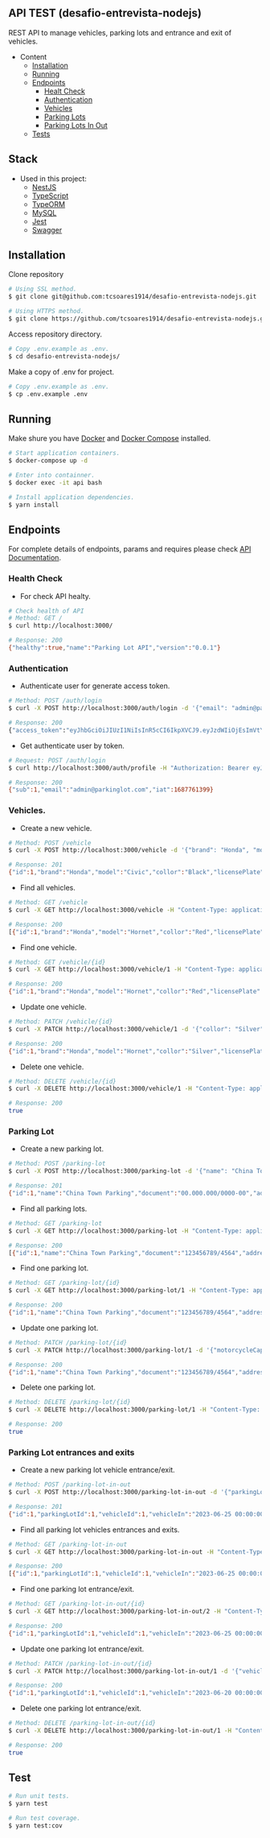 ## API TEST (desafio-entrevista-nodejs)

REST API to manage vehicles, parking lots and entrance and exit of vehicles.


<!-- TOC depthFrom:1 depthTo:6 withLinks:1 updateOnSave:1 orderedList:0 -->

- Content
    - [Installation](#installation)
    - [Running](#running)
    - [Endpoints](#endpoints)
        - [Healt Check](#health-check)
        - [Authentication](#authentication)
        - [Vehicles](#vehicles)
        - [Parking Lots](#parking-lot)
        - [Parking Lots In Out](#parking-lot-in-out)
    - [Tests](#tests)

<!-- /TOC -->

<!-- TOC depthFrom:1 depthTo:6 withLinks:1 updateOnSave:1 orderedList:0 -->
## Stack <a name="stack"></a>
- Used in this project:
  - [NestJS](https://github.com/nestjs/nest)
  - [TypeScript](https://github.com/nestjs/nest)
  - [TypeORM](https://typeorm.io/)
  - [MySQL](https://www.mysql.com/)
  - [Jest](https://jestjs.io/)
  - [Swagger](https://swagger.io/)

<!-- /TOC -->

## Installation <a name="installation"></a>

Clone repository

```bash
# Using SSL method.
$ git clone git@github.com:tcsoares1914/desafio-entrevista-nodejs.git

# Using HTTPS method.
$ git clone https://github.com/tcsoares1914/desafio-entrevista-nodejs.git
```

Access repository directory.

```bash
# Copy .env.example as .env.
$ cd desafio-entrevista-nodejs/
```

Make a copy of .env for project.

```bash
# Copy .env.example as .env.
$ cp .env.example .env
```

## Running <a name="running"></a>

Make shure you have [Docker](https://docs.docker.com/engine/install/) and [Docker Compose](https://docs.docker.com/compose/install/) installed.

```bash
# Start application containers.
$ docker-compose up -d
```

```bash
# Enter into containner.
$ docker exec -it api bash

# Install application dependencies.
$ yarn install
```

## Endpoints <a name="endpoints"></a>

For complete details of endpoints, params and requires please check [API Documentation](http://localhost:3000/swagger).

### Health Check <a name="health-check"></a>

* For check API healty.

```bash
# Check health of API
# Method: GET /
$ curl http://localhost:3000/

# Response: 200
{"healthy":true,"name":"Parking Lot API","version":"0.0.1"}
```

### Authentication <a name="authentication"></a>

* Authenticate user for generate access token.

```bash
# Method: POST /auth/login
$ curl -X POST http://localhost:3000/auth/login -d '{"email": "admin@parkinglot.com", "password": "password"}' -H "Content-Type: application/json"

# Response: 200
{"access_token":"eyJhbGciOiJIUzI1NiIsInR5cCI6IkpXVCJ9.eyJzdWIiOjEsImVtYWlsIjoiYWRtaW5AcGFya2luZ2xvdC5jb20iLCJpYXQiOjE2ODc3NjEzOTl9.my4MLXefPrCHYhkjGEtIcpcyKzbgKoEEk3UJ9vu5_UM"}
```

* Get authenticate user by token.

```bash
# Request: POST /auth/login
$ curl http://localhost:3000/auth/profile -H "Authorization: Bearer eyJhbGciOiJIUzI1NiIsInR5cCI6IkpXVCJ9.eyJzdWIiOjEsImVtYWlsIjoiYWRtaW5AcGFya2luZ2xvdC5jb20iLCJpYXQiOjE2ODc3NjEzOTl9.my4MLXefPrCHYhkjGEtIcpcyKzbgKoEEk3UJ9vu5_UM"

# Response: 200
{"sub":1,"email":"admin@parkinglot.com","iat":1687761399}
```

### Vehicles. <a name="vehicles"></a>

* Create a new vehicle.

```bash
# Method: POST /vehicle
$ curl -X POST http://localhost:3000/vehicle -d '{"brand": "Honda", "model": "Civic", "collor": "Black", "licensePlate": "AAA 0000", "type": "Car"}' -H "Content-Type: application/json" -H "Authorization: Bearer eyJhbGciOiJIUzI1NiIsInR5cCI6IkpXVCJ9.eyJzdWIiOjEsImVtYWlsIjoiYWRtaW5AcGFya2luZ2xvdC5jb20iLCJpYXQiOjE2ODc3NjEzOTl9.my4MLXefPrCHYhkjGEtIcpcyKzbgKoEEk3UJ9vu5_UM"

# Response: 201
{"id":1,"brand":"Honda","model":"Civic","collor":"Black","licensePlate":"AAA 0000","type":"Car","createdAt":"2023-06-26T06:53:25.392Z","updatedAt":"2023-06-26T06:53:25.392Z"}
```

* Find all vehicles.

```bash
# Method: GET /vehicle
$ curl -X GET http://localhost:3000/vehicle -H "Content-Type: application/json" -H "Authorization: Bearer eyJhbGciOiJIUzI1NiIsInR5cCI6IkpXVCJ9.eyJzdWIiOjEsImVtYWlsIjoiYWRtaW5AcGFya2luZ2xvdC5jb20iLCJpYXQiOjE2ODc3NjEzOTl9.my4MLXefPrCHYhkjGEtIcpcyKzbgKoEEk3UJ9vu5_UM"

# Response: 200
[{"id":1,"brand":"Honda","model":"Hornet","collor":"Red","licensePlate":"CCC 1212","type":"Motorcycle","createdAt":"2023-06-26T04:44:57.155Z","updatedAt":"2023-06-26T04:44:57.155Z"}]
```

* Find one vehicle.

```bash
# Method: GET /vehicle/{id}
$ curl -X GET http://localhost:3000/vehicle/1 -H "Content-Type: application/json" -H "Authorization: Bearer eyJhbGciOiJIUzI1NiIsInR5cCI6IkpXVCJ9.eyJzdWIiOjEsImVtYWlsIjoiYWRtaW5AcGFya2luZ2xvdC5jb20iLCJpYXQiOjE2ODc3NjEzOTl9.my4MLXefPrCHYhkjGEtIcpcyKzbgKoEEk3UJ9vu5_UM"

# Response: 200
{"id":1,"brand":"Honda","model":"Hornet","collor":"Red","licensePlate":"CCC 1212","type":"Motorcycle","createdAt":"2023-06-26T04:44:57.155Z","updatedAt":"2023-06-26T04:44:57.155Z"}
```

* Update one vehicle.

```bash
# Method: PATCH /vehicle/{id}
$ curl -X PATCH http://localhost:3000/vehicle/1 -d '{"collor": "Silver"}' -H "Content-Type: application/json" -H "Authorization: Bearer eyJhbGciOiJIUzI1NiIsInR5cCI6IkpXVCJ9.eyJzdWIiOjEsImVtYWlsIjoiYWRtaW5AcGFya2luZ2xvdC5jb20iLCJpYXQiOjE2ODc3NjEzOTl9.my4MLXefPrCHYhkjGEtIcpcyKzbgKoEEk3UJ9vu5_UM"

# Response: 200
{"id":1,"brand":"Honda","model":"Hornet","collor":"Silver","licensePlate":"CCC 1212","type":"Motorcycle","createdAt":"2023-06-26T04:44:57.155Z","updatedAt":"2023-06-26T04:44:57.155Z"}
```

* Delete one vehicle.

```bash
# Method: DELETE /vehicle/{id}
$ curl -X DELETE http://localhost:3000/vehicle/1 -H "Content-Type: application/json" -H "Authorization: Bearer eyJhbGciOiJIUzI1NiIsInR5cCI6IkpXVCJ9.eyJzdWIiOjEsImVtYWlsIjoiYWRtaW5AcGFya2luZ2xvdC5jb20iLCJpYXQiOjE2ODc3NjEzOTl9.my4MLXefPrCHYhkjGEtIcpcyKzbgKoEEk3UJ9vu5_UM"

# Response: 200
true
```

### Parking Lot <a name="parking-lot"></a>

* Create a new parking lot.

```bash
# Method: POST /parking-lot
$ curl -X POST http://localhost:3000/parking-lot -d '{"name": "China Town Parking", "document": "00.000.000/0000-00", "address": "Rua das Casas, 42, Centro - Rio de Janeiro", "phone": "2190009090", "motorcycleCapacity": 10, "carCapacity": 20}' -H "Content-Type: application/json" -H "Authorization: Bearer eyJhbGciOiJIUzI1NiIsInR5cCI6IkpXVCJ9.eyJzdWIiOjEsImVtYWlsIjoiYWRtaW5AcGFya2luZ2xvdC5jb20iLCJpYXQiOjE2ODc3NjEzOTl9.my4MLXefPrCHYhkjGEtIcpcyKzbgKoEEk3UJ9vu5_UM"

# Response: 201
{"id":1,"name":"China Town Parking","document":"00.000.000/0000-00","address":"Rua das Casas, 42, Centro - Rio de Janeiro","phone":"2190009090","motorcycleCapacity":10,"carCapacity":20,"createdAt":"2023-06-26T07:16:15.767Z","updatedAt":"2023-06-26T07:16:15.767Z"}
```

* Find all parking lots.

```bash
# Method: GET /parking-lot
$ curl -X GET http://localhost:3000/parking-lot -H "Content-Type: application/json" -H "Authorization: Bearer eyJhbGciOiJIUzI1NiIsInR5cCI6IkpXVCJ9.eyJzdWIiOjEsImVtYWlsIjoiYWRtaW5AcGFya2luZ2xvdC5jb20iLCJpYXQiOjE2ODc3NjEzOTl9.my4MLXefPrCHYhkjGEtIcpcyKzbgKoEEk3UJ9vu5_UM"

# Response: 200
[{"id":1,"name":"China Town Parking","document":"123456789/4564","address":"Endereco","phone":"11989898989","motorcycleCapacity":15,"carCapacity":10,"createdAt":"2023-06-26T05:25:31.417Z","updatedAt":"2023-06-26T05:25:31.417Z"}]
```

* Find one parking lot.

```bash
# Method: GET /parking-lot/{id}
$ curl -X GET http://localhost:3000/parking-lot/1 -H "Content-Type: application/json" -H "Authorization: Bearer eyJhbGciOiJIUzI1NiIsInR5cCI6IkpXVCJ9.eyJzdWIiOjEsImVtYWlsIjoiYWRtaW5AcGFya2luZ2xvdC5jb20iLCJpYXQiOjE2ODc3NjEzOTl9.my4MLXefPrCHYhkjGEtIcpcyKzbgKoEEk3UJ9vu5_UM"

# Response: 200
{"id":1,"name":"China Town Parking","document":"123456789/4564","address":"Endereco","phone":"11989898989","motorcycleCapacity":15,"carCapacity":10,"createdAt":"2023-06-26T05:25:31.417Z","updatedAt":"2023-06-26T05:25:31.417Z"}
```

* Update one parking lot.

```bash
# Method: PATCH /parking-lot/{id}
$ curl -X PATCH http://localhost:3000/parking-lot/1 -d '{"motorcycleCapacity": 15, "carCapacity": 25}' -H "Content-Type: application/json" -H "Authorization: Bearer eyJhbGciOiJIUzI1NiIsInR5cCI6IkpXVCJ9.eyJzdWIiOjEsImVtYWlsIjoiYWRtaW5AcGFya2luZ2xvdC5jb20iLCJpYXQiOjE2ODc3NjEzOTl9.my4MLXefPrCHYhkjGEtIcpcyKzbgKoEEk3UJ9vu5_UM"

# Response: 200
{"id":1,"name":"China Town Parking","document":"123456789/4564","address":"Endereco","phone":"11989898989","motorcycleCapacity":15,"carCapacity":25,"createdAt":"2023-06-26T05:25:31.417Z","updatedAt":"2023-06-26T05:25:31.417Z"}
```

* Delete one parking lot.

```bash
# Method: DELETE /parking-lot/{id}
$ curl -X DELETE http://localhost:3000/parking-lot/1 -H "Content-Type: application/json" -H "Authorization: Bearer eyJhbGciOiJIUzI1NiIsInR5cCI6IkpXVCJ9.eyJzdWIiOjEsImVtYWlsIjoiYWRtaW5AcGFya2luZ2xvdC5jb20iLCJpYXQiOjE2ODc3NjEzOTl9.my4MLXefPrCHYhkjGEtIcpcyKzbgKoEEk3UJ9vu5_UM"

# Response: 200
true
```

### Parking Lot entrances and exits <a name="parking-lot-in-out"></a>

* Create a new parking lot vehicle entrance/exit.

```bash
# Method: POST /parking-lot-in-out
$ curl -X POST http://localhost:3000/parking-lot-in-out -d '{"parkingLotId": 1, "vehicleId": 1, "vehicleIn": "2023-06-25 00:00:00"}' -H "Content-Type: application/json" -H "Authorization: Bearer eyJhbGciOiJIUzI1NiIsInR5cCI6IkpXVCJ9.eyJzdWIiOjEsImVtYWlsIjoiYWRtaW5AcGFya2luZ2xvdC5jb20iLCJpYXQiOjE2ODc3NjEzOTl9.my4MLXefPrCHYhkjGEtIcpcyKzbgKoEEk3UJ9vu5_UM"

# Response: 201
{"id":1,"parkingLotId":1,"vehicleId":1,"vehicleIn":"2023-06-25 00:00:00","vehicleOut":null,"createdAt":"2023-06-26T07:31:07.358Z","updatedAt":"2023-06-26T07:31:07.358Z"}
```

* Find all parking lot vehicles entrances and exits.

```bash
# Method: GET /parking-lot-in-out
$ curl -X GET http://localhost:3000/parking-lot-in-out -H "Content-Type: application/json" -H "Authorization: Bearer eyJhbGciOiJIUzI1NiIsInR5cCI6IkpXVCJ9.eyJzdWIiOjEsImVtYWlsIjoiYWRtaW5AcGFya2luZ2xvdC5jb20iLCJpYXQiOjE2ODc3NjEzOTl9.my4MLXefPrCHYhkjGEtIcpcyKzbgKoEEk3UJ9vu5_UM"

# Response: 200
[{"id":1,"parkingLotId":1,"vehicleId":1,"vehicleIn":"2023-06-25 00:00:00","vehicleOut":null,"createdAt":"2023-06-26T07:31:07.358Z","updatedAt":"2023-06-26T07:31:07.358Z"}]
```

* Find one parking lot entrance/exit.

```bash
# Method: GET /parking-lot-in-out/{id}
$ curl -X GET http://localhost:3000/parking-lot-in-out/2 -H "Content-Type: application/json" -H "Authorization: Bearer eyJhbGciOiJIUzI1NiIsInR5cCI6IkpXVCJ9.eyJzdWIiOjEsImVtYWlsIjoiYWRtaW5AcGFya2luZ2xvdC5jb20iLCJpYXQiOjE2ODc3NjEzOTl9.my4MLXefPrCHYhkjGEtIcpcyKzbgKoEEk3UJ9vu5_UM"

# Response: 200
{"id":1,"parkingLotId":1,"vehicleId":1,"vehicleIn":"2023-06-25 00:00:00","vehicleOut":null,"createdAt":"2023-06-26T07:31:07.358Z","updatedAt":"2023-06-26T07:31:07.358Z"}
```

* Update one parking lot entrance/exit.

```bash
# Method: PATCH /parking-lot-in-out/{id}
$ curl -X PATCH http://localhost:3000/parking-lot-in-out/1 -d '{"vehicleOut": "2023-06-25 01:15:00"}' -H "Content-Type: application/json" -H "Authorization: Bearer eyJhbGciOiJIUzI1NiIsInR5cCI6IkpXVCJ9.eyJzdWIiOjEsImVtYWlsIjoiYWRtaW5AcGFya2luZ2xvdC5jb20iLCJpYXQiOjE2ODc3NjEzOTl9.my4MLXefPrCHYhkjGEtIcpcyKzbgKoEEk3UJ9vu5_UM"

# Response: 200
{"id":1,"parkingLotId":1,"vehicleId":1,"vehicleIn":"2023-06-20 00:00:00","vehicleOut":"2023-06-25 01:15:00","createdAt":"2023-06-26T07:30:52.413Z","updatedAt":"2023-06-26T07:30:52.413Z"}
```

* Delete one parking lot entrance/exit.

```bash
# Method: DELETE /parking-lot-in-out/{id}
$ curl -X DELETE http://localhost:3000/parking-lot-in-out/1 -H "Content-Type: application/json" -H "Authorization: Bearer eyJhbGciOiJIUzI1NiIsInR5cCI6IkpXVCJ9.eyJzdWIiOjEsImVtYWlsIjoiYWRtaW5AcGFya2luZ2xvdC5jb20iLCJpYXQiOjE2ODc3NjEzOTl9.my4MLXefPrCHYhkjGEtIcpcyKzbgKoEEk3UJ9vu5_UM"

# Response: 200
true
```

## Test <a name="tests"></a>

```bash
# Run unit tests.
$ yarn test

# Run test coverage.
$ yarn test:cov
